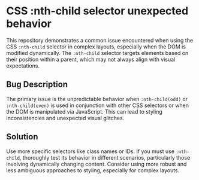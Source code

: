 # CSS :nth-child selector unexpected behavior

This repository demonstrates a common issue encountered when using the CSS `:nth-child` selector in complex layouts, especially when the DOM is modified dynamically. The `:nth-child` selector targets elements based on their position within a parent, which may not always align with visual expectations.

## Bug Description

The primary issue is the unpredictable behavior when `:nth-child(odd)` or `:nth-child(even)` is used in conjunction with other CSS selectors or when the DOM is manipulated via JavaScript. This can lead to styling inconsistencies and unexpected visual glitches.

## Solution

Use more specific selectors like class names or IDs. If you must use `:nth-child`, thoroughly test its behavior in different scenarios, particularly those involving dynamically changing content. Consider using more robust and less ambiguous approaches to styling, especially for complex layouts.